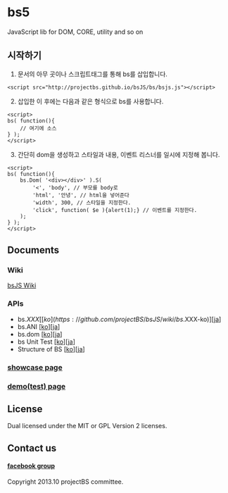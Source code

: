 ﻿bs5
===

JavaScript lib for DOM, CORE, utility and so on

## 시작하기

1. 문서의 아무 곳이나 스크립트태그를 통해 bs를 삽입합니다.
```
<script src="http://projectbs.github.io/bsJS/bs/bsjs.js"></script>
```

2. 삽입한 이 후에는 다음과 같은 형식으로 bs를 사용합니다.
```
<script>
bs( function(){
	// 여기에 소스
} );
</script>
```

3. 간단히 dom을 생성하고 스타일과 내용, 이벤트 리스너를 일시에 지정해 봅니다.
```
<script>
bs( function(){
	bs.Dom( '<div></div>' ).S(
		'<', 'body', // 부모를 body로
		'html', '안녕', // html을 넣어준다
		'width', 300, // 스타일을 지정한다.
		'click', function( $e ){alert(1);} // 이벤트를 지정한다.
	);
} );
</script>
```

## Documents
### Wiki
[bsJS Wiki](https://github.com/projectBS/bsJS/wiki)
### APIs
* bs.$XXX [[ko](https://github.com/projectBS/bsJS/wiki/bs.$XXX-ko)][[ja](https://github.com/projectBS/bsJS/wiki/bs.$XXX-ja)]  
* bs.ANI [[ko](https://github.com/projectBS/bsJS/wiki/bs.ANI-ko)][[ja](https://github.com/projectBS/bsJS/wiki/bs.ANI-ja)]  
* bs.dom [[ko](https://github.com/projectBS/bsJS/wiki/bs.dom-ko)][[ja](https://github.com/projectBS/bsJS/wiki/bs.dom-ja)]  
* bs Unit Test [[ko](https://github.com/projectBS/bsJS/wiki/Unit-Test-of-BS-ko)][[ja](https://github.com/projectBS/bsJS/wiki/Unit-Test-of-BS-ja)]  
* Structure of BS [[ko](https://github.com/projectBS/bsJS/wiki/Structure-of-BS)][[ja](https://github.com/projectBS/bsJS/wiki/Structure-of-BS-ja)]  

### [showcase page](http://projectbs.github.io/bsJS/showcase/)  

### [demo(test) page](http://projectbs.github.io/bsJS/test/)

## License
Dual licensed under the MIT or GPL Version 2 licenses.  

## Contact us
#### [facebook group](https://www.facebook.com/groups/bs5js/?hc_location=stream)  

Copyright 2013.10 projectBS committee.
